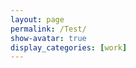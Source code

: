 ```yaml
---
layout: page
permalink: /Test/
show-avatar: true
display_categories: [work]
---
```

<html>
<body>
<script type="text/javascript" src="https://unpkg.com/vtk.js"></script>
<script type="text/javascript">  
  var fullScreenRenderer = vtk.Rendering.Misc.vtkFullScreenRenderWindow.newInstance();  
  var actor = vtk.Rendering.Core.vtkActor.newInstance();
  var mapper = vtk.Rendering.Core.vtkMapper.newInstance();
  //var reader = vtk.IO.Legacy.vtkPolyDataReader.newInstance();  
  var reader = vtk.IO.XML.vtkXMLPolyDataReader.newInstance();
  //reader.setUrl('https://github.com/fleurgaudfernau/fleurgaudfernau.github.io/tree/master/assets/img/GeodesicRegression__GeodesicFlow__img__component_3__tp_159__age_35.90_smooth_300.vtk');
  //
  reader.setUrl('https://github.com/fleurgaudfernau/fleurgaudfernau.github.io/blob/master/assets/img/ImageToStl.com_deterministicatlas__estimatedparameters__template_img.vtp')
  var polydata = reader.getOutputData(0);  
  actor.setMapper(mapper);  
  mapper.setInputData(polydata);
  var renderer = fullScreenRenderer.getRenderer();
  renderer.addActor(actor);
  renderer.resetCamera();
  var renderWindow = fullScreenRenderer.getRenderWindow();
  renderWindow.render(); 
  
</script>
</body>
</html>
